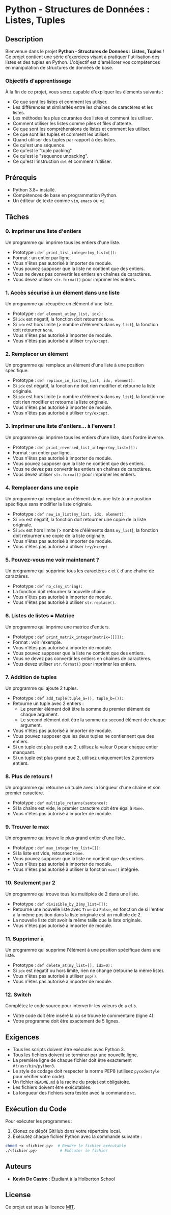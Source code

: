 # Python - Structures de Données : Listes, Tuples

## Description

Bienvenue dans le projet **Python - Structures de Données : Listes, Tuples** ! Ce projet contient une série d'exercices visant à pratiquer l'utilisation des listes et des tuples en Python. L'objectif est d'améliorer vos compétences en manipulation de structures de données de base.

### Objectifs d'apprentissage

À la fin de ce projet, vous serez capable d'expliquer les éléments suivants :

- Ce que sont les listes et comment les utiliser.
- Les différences et similarités entre les chaînes de caractères et les listes.
- Les méthodes les plus courantes des listes et comment les utiliser.
- Comment utiliser les listes comme piles et files d'attente.
- Ce que sont les compréhensions de listes et comment les utiliser.
- Ce que sont les tuples et comment les utiliser.
- Quand utiliser des tuples par rapport à des listes.
- Ce qu'est une séquence.
- Ce qu'est le "tuple packing".
- Ce qu'est le "sequence unpacking".
- Ce qu'est l'instruction `del` et comment l'utiliser.

## Prérequis

- Python 3.8+ installé.
- Compétences de base en programmation Python.
- Un éditeur de texte comme `vim`, `emacs` ou `vi`.

## Tâches

### 0. Imprimer une liste d'entiers
Un programme qui imprime tous les entiers d'une liste.

- Prototype : `def print_list_integer(my_list=[]):`
- Format : un entier par ligne.
- Vous n'êtes pas autorisé à importer de module.
- Vous pouvez supposer que la liste ne contient que des entiers.
- Vous ne devez pas convertir les entiers en chaînes de caractères.
- Vous devez utiliser `str.format()` pour imprimer les entiers.

### 1. Accès sécurisé à un élément dans une liste
Un programme qui récupère un élément d'une liste.

- Prototype : `def element_at(my_list, idx):`
- Si `idx` est négatif, la fonction doit retourner `None`.
- Si `idx` est hors limite (> nombre d'éléments dans `my_list`), la fonction doit retourner `None`.
- Vous n'êtes pas autorisé à importer de module.
- Vous n'êtes pas autorisé à utiliser `try/except`.

### 2. Remplacer un élément
Un programme qui remplace un élément d'une liste à une position spécifique.

- Prototype : `def replace_in_list(my_list, idx, element):`
- Si `idx` est négatif, la fonction ne doit rien modifier et retourne la liste originale.
- Si `idx` est hors limite (> nombre d'éléments dans `my_list`), la fonction ne doit rien modifier et retourne la liste originale.
- Vous n'êtes pas autorisé à importer de module.
- Vous n'êtes pas autorisé à utiliser `try/except`.

### 3. Imprimer une liste d'entiers... à l'envers !
Un programme qui imprime tous les entiers d'une liste, dans l'ordre inverse.

- Prototype : `def print_reversed_list_integer(my_list=[]):`
- Format : un entier par ligne.
- Vous n'êtes pas autorisé à importer de module.
- Vous pouvez supposer que la liste ne contient que des entiers.
- Vous ne devez pas convertir les entiers en chaînes de caractères.
- Vous devez utiliser `str.format()` pour imprimer les entiers.

### 4. Remplacer dans une copie
Un programme qui remplace un élément dans une liste à une position spécifique sans modifier la liste originale.

- Prototype : `def new_in_list(my_list, idx, element):`
- Si `idx` est négatif, la fonction doit retourner une copie de la liste originale.
- Si `idx` est hors limite (> nombre d'éléments dans `my_list`), la fonction doit retourner une copie de la liste originale.
- Vous n'êtes pas autorisé à importer de module.
- Vous n'êtes pas autorisé à utiliser `try/except`.

### 5. Pouvez-vous me voir maintenant ?
Un programme qui supprime tous les caractères `c` et `C` d'une chaîne de caractères.

- Prototype : `def no_c(my_string):`
- La fonction doit retourner la nouvelle chaîne.
- Vous n'êtes pas autorisé à importer de module.
- Vous n'êtes pas autorisé à utiliser `str.replace()`.

### 6. Listes de listes = Matrice
Un programme qui imprime une matrice d'entiers.

- Prototype : `def print_matrix_integer(matrix=[[]]):`
- Format : voir l'exemple.
- Vous n'êtes pas autorisé à importer de module.
- Vous pouvez supposer que la liste ne contient que des entiers.
- Vous ne devez pas convertir les entiers en chaînes de caractères.
- Vous devez utiliser `str.format()` pour imprimer les entiers.

### 7. Addition de tuples
Un programme qui ajoute 2 tuples.

- Prototype : `def add_tuple(tuple_a=(), tuple_b=()):`
- Retourne un tuple avec 2 entiers :
  - Le premier élément doit être la somme du premier élément de chaque argument.
  - Le second élément doit être la somme du second élément de chaque argument.
- Vous n'êtes pas autorisé à importer de module.
- Vous pouvez supposer que les deux tuples ne contiennent que des entiers.
- Si un tuple est plus petit que 2, utilisez la valeur 0 pour chaque entier manquant.
- Si un tuple est plus grand que 2, utilisez uniquement les 2 premiers entiers.

### 8. Plus de retours !
Un programme qui retourne un tuple avec la longueur d'une chaîne et son premier caractère.

- Prototype : `def multiple_returns(sentence):`
- Si la chaîne est vide, le premier caractère doit être égal à `None`.
- Vous n'êtes pas autorisé à importer de module.

### 9. Trouver le max
Un programme qui trouve le plus grand entier d'une liste.

- Prototype : `def max_integer(my_list=[]):`
- Si la liste est vide, retournez `None`.
- Vous pouvez supposer que la liste ne contient que des entiers.
- Vous n'êtes pas autorisé à importer de module.
- Vous n'êtes pas autorisé à utiliser la fonction `max()` intégrée.

### 10. Seulement par 2
Un programme qui trouve tous les multiples de 2 dans une liste.

- Prototype : `def divisible_by_2(my_list=[]):`
- Retourne une nouvelle liste avec `True` ou `False`, en fonction de si l'entier à la même position dans la liste originale est un multiple de 2.
- La nouvelle liste doit avoir la même taille que la liste originale.
- Vous n'êtes pas autorisé à importer de module.

### 11. Supprimer à
Un programme qui supprime l'élément à une position spécifique dans une liste.

- Prototype : `def delete_at(my_list=[], idx=0):`
- Si `idx` est négatif ou hors limite, rien ne change (retourne la même liste).
- Vous n'êtes pas autorisé à utiliser `pop()`.
- Vous n'êtes pas autorisé à importer de module.

### 12. Switch
Complétez le code source pour intervertir les valeurs de `a` et `b`.

- Votre code doit être inséré là où se trouve le commentaire (ligne 4).
- Votre programme doit être exactement de 5 lignes.

## Exigences

- Tous les scripts doivent être exécutés avec Python 3.
- Tous les fichiers doivent se terminer par une nouvelle ligne.
- La première ligne de chaque fichier doit être exactement `#!/usr/bin/python3`.
- Le style de codage doit respecter la norme PEP8 (utilisez `pycodestyle` pour vérifier votre code).
- Un fichier `README.md` à la racine du projet est obligatoire.
- Les fichiers doivent être exécutables.
- La longueur des fichiers sera testée avec la commande `wc`.

## Exécution du Code

Pour exécuter les programmes :

1. Clonez ce dépôt GitHub dans votre répertoire local.
2. Exécutez chaque fichier Python avec la commande suivante :

```bash
chmod +x <fichier.py>  # Rendre le fichier exécutable
./<fichier.py>          # Exécuter le fichier
```

## Auteurs

- **Kevin De Castro** : Étudiant à la Holberton School

## License

Ce projet est sous la licence [MIT](https://opensource.org/licenses/MIT).
